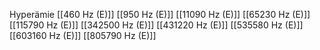 Hyperämie
[[460 Hz (E)]]
[[950 Hz (E)]]
[[11090 Hz (E)]]
[[65230 Hz (E)]]
[[115790 Hz (E)]]
[[342500 Hz (E)]]
[[431220 Hz (E)]]
[[535580 Hz (E)]]
[[603160 Hz (E)]]
[[805790 Hz (E)]]